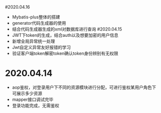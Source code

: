 #2020.04.16
 - Mybatis-plus整体的搭建
 - generator代码生成器的使用
 - 结合代码生成器生成的xml对数据库进行查询
#2020.04.15
 - JWT下token的生成，结合auth以及想要加密的用户信息
 - 新增全局异常统一处理
 - Jwt自定义异常友好报错的学习
 - 验证客户端token解密token确认token身份辨别有无权限
# 2020.04.14
 - aop鉴权，对登录用户下不同的资源模块进行分配，可进行鉴权某用户角色下可展示多少资源
 - mapper接口调试完毕
 - 登录功能完成，无需鉴权